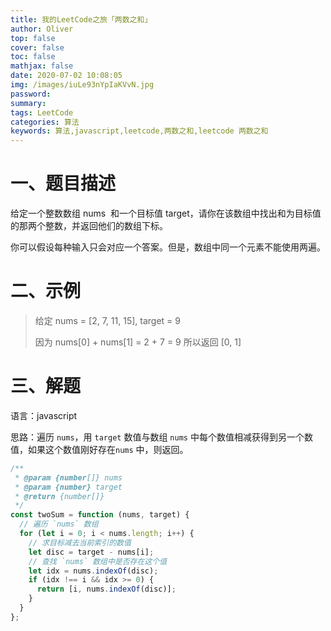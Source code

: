 ```yaml
---
title: 我的LeetCode之旅「两数之和」
author: Oliver
top: false
cover: false
toc: false
mathjax: false
date: 2020-07-02 10:08:05
img: /images/iuLe93nYpIaKVvN.jpg
password:
summary:
tags: LeetCode
categories: 算法
keywords: 算法,javascript,leetcode,两数之和,leetcode 两数之和
---
```


# 一、题目描述

给定一个整数数组 nums  和一个目标值 target，请你在该数组中找出和为目标值的那两个整数，并返回他们的数组下标。

你可以假设每种输入只会对应一个答案。但是，数组中同一个元素不能使用两遍。

# 二、示例

> 给定 nums = [2, 7, 11, 15], target = 9
>
> 因为 nums[0] + nums[1] = 2 + 7 = 9
> 所以返回 [0, 1]

# 三、解题

语言：javascript

思路：遍历 `nums`，用 `target` 数值与数组 `nums` 中每个数值相减获得到另一个数值，如果这个数值刚好存在`nums` 中，则返回。

```js
/**
 * @param {number[]} nums
 * @param {number} target
 * @return {number[]}
 */
const twoSum = function (nums, target) {
  // 遍历 `nums` 数组
  for (let i = 0; i < nums.length; i++) {
    // 求目标减去当前索引的数值
    let disc = target - nums[i];
    // 查找 `nums` 数组中是否存在这个值
    let idx = nums.indexOf(disc);
    if (idx !== i && idx >= 0) {
      return [i, nums.indexOf(disc)];
    }
  }
};
```
